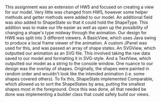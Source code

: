 This assignment was an extension of HW5 and focused on creating a view for
our model. Very little was changed from HW5, however some helper methods
and getter methods were added to our model. An additional field was also
added to ShapeState so that it could hold the ShapeType. This addition
was to make our life easier as well as open up the possibility of changing
a shape's type midway through the animation. Our design for HW6 was split
into 3 different viewers. A BasicView, which uses Java swing to produce
a local frame viewer of the animation. A custom JPanel was used for this,
and was passed an array of shape states. An SVGView, which outputted our
animation as an SVG file. This involved taking the raw data saved to our
model and formatting it in SVG-style. And a TextView, which outputted 
our model as a string to the console window. One nuance to our design
was the overlay of shapes. Originally, the shapes were painted in random
order and wouldn't look like the intended animation (i.e. some shapes 
covered others). To fix this, ShapeState implemented Comparable, which
allowed us to sort the ShapeStates by area, putting the smallest shapes
most in the foreground. Once this was done, all that needed be done was
implementing a builder class that could safely build our views.